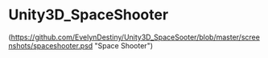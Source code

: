 # Unity3D_SpaceShooter 
(https://github.com/EvelynDestiny/Unity3D_SpaceSooter/blob/master/screenshots/spaceshooter.psd "Space Shooter")
<br><br>
